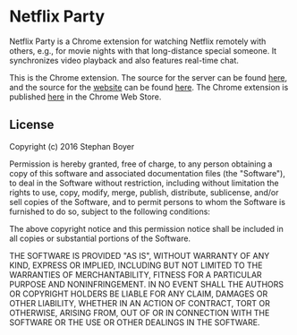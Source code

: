 # Netflix Party

Netflix Party is a Chrome extension for watching Netflix remotely with others, e.g., for movie nights with that long-distance special someone. It synchronizes video playback and also features real-time chat.

This is the Chrome extension. The source for the server can be found [here](https://github.com/boyers/netflixparty-server), and the source for the [website](https://www.netflixparty.com) can be found [here](https://github.com/boyers/netflixparty-website). The Chrome extension is published [here](https://chrome.google.com/webstore/detail/netflix-party/oocalimimngaihdkbihfgmpkcpnmlaoa) in the Chrome Web Store.

## License

Copyright (c) 2016 Stephan Boyer

Permission is hereby granted, free of charge, to any person obtaining a copy of this software and associated documentation files (the "Software"), to deal in the Software without restriction, including without limitation the rights to use, copy, modify, merge, publish, distribute, sublicense, and/or sell copies of the Software, and to permit persons to whom the Software is furnished to do so, subject to the following conditions:

The above copyright notice and this permission notice shall be included in all copies or substantial portions of the Software.

THE SOFTWARE IS PROVIDED "AS IS", WITHOUT WARRANTY OF ANY KIND, EXPRESS OR IMPLIED, INCLUDING BUT NOT LIMITED TO THE WARRANTIES OF MERCHANTABILITY, FITNESS FOR A PARTICULAR PURPOSE AND NONINFRINGEMENT. IN NO EVENT SHALL THE AUTHORS OR COPYRIGHT HOLDERS BE LIABLE FOR ANY CLAIM, DAMAGES OR OTHER LIABILITY, WHETHER IN AN ACTION OF CONTRACT, TORT OR OTHERWISE, ARISING FROM, OUT OF OR IN CONNECTION WITH THE SOFTWARE OR THE USE OR OTHER DEALINGS IN THE SOFTWARE.
